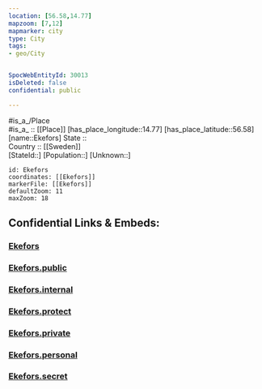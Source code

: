 ```yaml
---
location: [56.58,14.77] 
mapzoom: [7,12] 
mapmarker: city 
type: City
tags:
- geo/City


SpocWebEntityId: 30013
isDeleted: false
confidential: public

---
```

#is_a_/Place  
#is_a_ :: [[Place]] 
[has_place_longitude::14.77] 
[has_place_latitude::56.58] 
[name::Ekefors] 
State ::  
Country :: [[Sweden]]  
[StateId::] 
[Population::] 
[Unknown::] 


```leaflet
id: Ekefors
coordinates: [[Ekefors]] 
markerFile: [[Ekefors]] 
defaultZoom: 11 
maxZoom: 18
```


## Confidential Links & Embeds: 

### [Ekefors](/_Standards/Earth/Continent/Europe/Europe~North/Sweden/Provinces~Sweden/Kronoberg/City/Ekefors.md) 

### [Ekefors.public](/_public/Earth/Continent/Europe/Europe~North/Sweden/Provinces~Sweden/Kronoberg/City/Ekefors.public.md) 

### [Ekefors.internal](/_internal/Earth/Continent/Europe/Europe~North/Sweden/Provinces~Sweden/Kronoberg/City/Ekefors.internal.md) 

### [Ekefors.protect](/_protect/Earth/Continent/Europe/Europe~North/Sweden/Provinces~Sweden/Kronoberg/City/Ekefors.protect.md) 

### [Ekefors.private](/_private/Earth/Continent/Europe/Europe~North/Sweden/Provinces~Sweden/Kronoberg/City/Ekefors.private.md) 

### [Ekefors.personal](/_personal/Earth/Continent/Europe/Europe~North/Sweden/Provinces~Sweden/Kronoberg/City/Ekefors.personal.md) 

### [Ekefors.secret](/_secret/Earth/Continent/Europe/Europe~North/Sweden/Provinces~Sweden/Kronoberg/City/Ekefors.secret.md)


